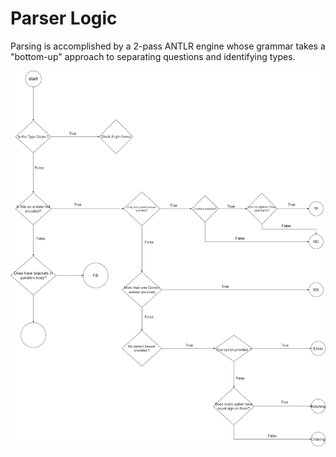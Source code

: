 # Parser Logic

Parsing is accomplished by a 2-pass ANTLR engine whose grammar takes a "bottom-up" approach to separating questions and identifying types.

![](assets/parser-logic.png)